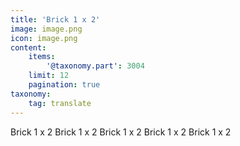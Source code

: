 ```yaml
---
title: 'Brick 1 x 2'
image: image.png
icon: image.png
content:
    items:
        '@taxonomy.part': 3004
    limit: 12
    pagination: true
taxonomy:
    tag: translate
---
```


Brick 1 x 2
Brick 1 x 2
Brick 1 x 2
Brick 1 x 2
Brick 1 x 2

